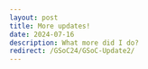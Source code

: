 ```yaml
---
layout: post
title: More updates!
date: 2024-07-16
description: What more did I do?
redirect: /GSoC24/GSoC-Update2/
---
```


